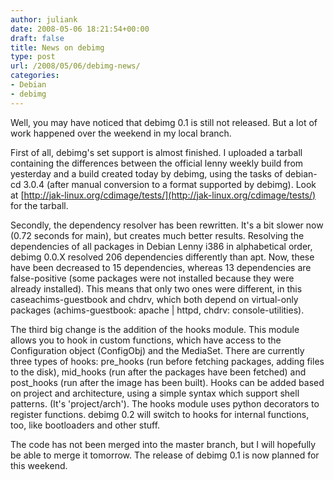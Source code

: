 ```yaml
---
author: juliank
date: 2008-05-06 18:21:54+00:00
draft: false
title: News on debimg
type: post
url: /2008/05/06/debimg-news/
categories:
- Debian
- debimg
---
```


Well, you may have noticed that debimg 0.1 is still not released. But a lot of work happened over the weekend in my local branch.

First of all, debimg's set support is almost finished. I uploaded a tarball containing the differences between the official lenny weekly build from yesterday and a build created today by debimg, using the tasks of debian-cd 3.0.4 (after manual conversion to a format supported by debimg). Look at [http://jak-linux.org/cdimage/tests/](http://jak-linux.org/cdimage/tests/) for the tarball.

Secondly, the dependency resolver has been rewritten. It's a bit slower now (0.72 seconds for main), but creates much better results. Resolving the dependencies of all packages in Debian Lenny i386 in alphabetical order, debimg 0.0.X resolved 206 dependencies differently than apt. Now, these have been decreased to 15 dependencies, whereas 13 dependencies are false-positive (some packages were not installed because they were already installed). This means that only two ones were different, in this caseachims-guestbook and chdrv, which both depend on virtual-only packages (achims-guestbook: apache | httpd, chdrv: console-utilities).

The third big change is the addition of the hooks module. This module allows you to hook in custom functions, which have access to the Configuration object (ConfigObj) and the MediaSet. There are currently three types of hooks: pre_hooks (run before fetching packages, adding files to the disk), mid_hooks (run after the packages have been fetched) and post_hooks (run after the image has been built). Hooks can be added based on project and architecture, using a simple syntax which support shell patterns. (It's 'project/arch'). The hooks module uses python decorators to register functions. debimg 0.2 will switch to hooks for internal functions, too, like bootloaders and other stuff.

The code has not been merged into the master branch, but I will hopefully be able to merge it tomorrow. The release of debimg 0.1 is now planned for this weekend.
